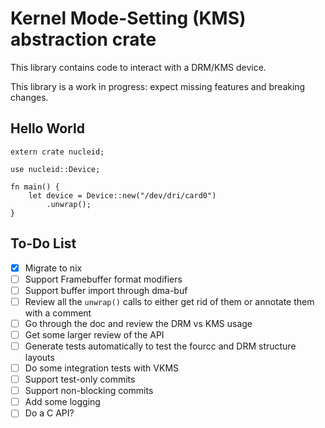 # Kernel Mode-Setting (KMS) abstraction crate

This library contains code to interact with a DRM/KMS device.

This library is a work in progress: expect missing features and breaking changes.

## Hello World

```no_run
extern crate nucleid;

use nucleid::Device;

fn main() {
    let device = Device::new("/dev/dri/card0")
        .unwrap();
}
```

## To-Do List

- [x] Migrate to nix
- [ ] Support Framebuffer format modifiers
- [ ] Support buffer import through dma-buf
- [ ] Review all the `unwrap()` calls to either get rid of them or annotate them with a comment
- [ ] Go through the doc and review the DRM vs KMS usage
- [ ] Get some larger review of the API
- [ ] Generate tests automatically to test the fourcc and DRM structure layouts
- [ ] Do some integration tests with VKMS
- [ ] Support test-only commits
- [ ] Support non-blocking commits
- [ ] Add some logging
- [ ] Do a C API?
